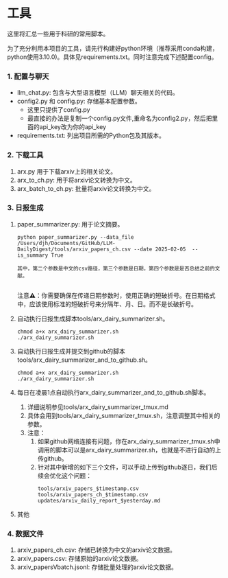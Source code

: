 # 工具

这里将汇总一些用于科研的常用脚本。

为了充分利用本项目的工具，请先行构建好python环境（推荐采用conda构建，python使用3.10.0)。具体见requirements.txt。同时注意完成下述配置config。

### 1.  配置与聊天

* llm_chat.py: 包含与大型语言模型（LLM）聊天相关的代码。
* config2.py 和 config.py: 存储基本配置参数。
  * 这里只提供了config.py
  * 最直接的办法是复制一个config.py文件,重命名为config2.py，然后把里面的api_key改为你的api_key
* requirements.txt: 列出项目所需的Python包及其版本。

### 2. 下载工具

1. arx.py 用于下载arxiv上的相关论文。
2. arx_to_ch.py: 用于将arxiv论文转换为中文。
3. arx_batch_to_ch.py: 批量将arxiv论文转换为中文。

### 3. 日报生成

1. paper_summarizer.py: 用于论文摘要。

   ```
   python paper_summarizer.py --data_file /Users/djh/Documents/GitHub/LLM-DailyDigest/tools/arxiv_papers_ch.csv --date 2025-02-05  --is_summary True

   其中，第二个参数是中文的csv路径，第三个参数是日期，第四个参数是是否总结之前的文献。


   ```

   注意⚠️：你需要确保在传递日期参数时，使用正确的短破折号。在日期格式中，应该使用标准的短破折号来分隔年、月、日。而不是长破折号。
2. 自动执行日报生成脚本tools/arx_dairy_summarizer.sh。

   ```
   chmod a+x arx_dairy_summarizer.sh
   ./arx_dairy_summarizer.sh
   ```
3. 自动执行日报生成并提交到github的脚本tools/arx_dairy_summarizer_and_to_github.sh。

   ```
   chmod a+x arx_dairy_summarizer.sh
   ./arx_dairy_summarizer.sh
   ```
4. 每日在凌晨1点自动执行arx_dairy_summarizer_and_to_github.sh脚本。

   1. 详细说明参见tools/arx_dairy_summarizer_tmux.md
   2. 具体会用到tools/arx_dairy_summarizer_tmux.sh，注意调整其中相关的参数。
   3. 注意：
      1. 如果github网络连接有问题，你在arx_dairy_summarizer_tmux.sh中调用的脚本可以是arx_dairy_summarizer.sh，也就是不进行自动的上传github。
      2. 针对其中新增的如下三个文件，可以手动上传到github逐日，我们后续会优化这个问题：
         ```
         tools/arxiv_papers_$timestamp.csv
         tools/arxiv_papers_ch_$timestamp.csv
         updates/arxiv_daily_report_$yesterday.md
         ```
5. 其他

### 4. 数据文件

1. arxiv_papers_ch.csv: 存储已转换为中文的arxiv论文数据。
2. arxiv_papers.csv: 存储原始的arxiv论文数据。
3. arxiv_papersVbatch.jsonl: 存储批量处理的arxiv论文数据。
